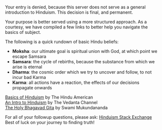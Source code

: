 Your entry is denied, because this server does not serve as a general introduction to Hinduism. 
This decision is final, and permanent.     

Your purpose is better served using a more structured approach. As a courtesy, we have compiled a few links to better help you navigate the basics of subject.    

The following is a quick rundown of basic Hindu beliefs:   
- **Moksha**: our ultimate goal is spiritual union with God, at which point we escape Samsara   
- **Samsara**: the cycle of rebirths, because the substance from which we arise is eternal      
- **Dharma**: the cosmic order which we try to uncover and follow, to not incur bad Karma   
- **Karma**: all actions have a reaction, the effects of our decisions propagate onwards

[Basics of Hinduism](https://www.hinduamerican.org/hinduism-basics) by The Hindu American    
[An Intro to Hinduism](https://www.youtube.com/playlist?list=PLLakBVXhC4zeLr2F8vdXAZGZf0hkmdOy2) by The Vedanta Channel    
[The Holy Bhagavad Gita](https://www.holy-bhagavad-gita.org/) by Swami Mukundananda   

For all of your followup questions, please ask: [Hinduism Stack Exchange](https://hinduism.stackexchange.com/)   
Best of luck on your journey to finding truth!
